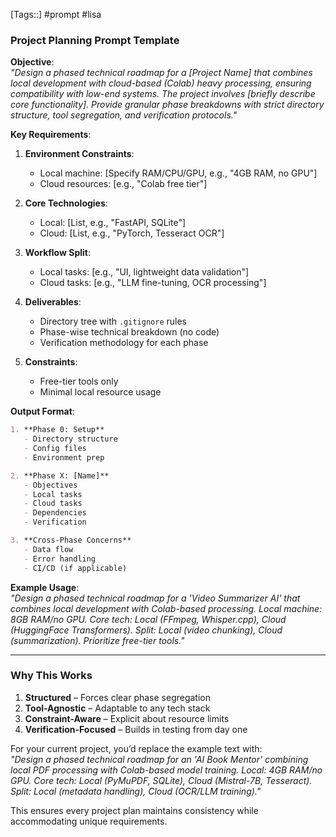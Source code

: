 [Tags::] #prompt #lisa


### **Project Planning Prompt Template**  

**Objective**:  
*"Design a phased technical roadmap for a [Project Name] that combines local development with cloud-based (Colab) heavy processing, ensuring compatibility with low-end systems. The project involves [briefly describe core functionality]. Provide granular phase breakdowns with strict directory structure, tool segregation, and verification protocols."*  

**Key Requirements**:  
1. **Environment Constraints**:  
   - Local machine: [Specify RAM/CPU/GPU, e.g., "4GB RAM, no GPU"]  
   - Cloud resources: [e.g., "Colab free tier"]  

2. **Core Technologies**:  
   - Local: [List, e.g., "FastAPI, SQLite"]  
   - Cloud: [List, e.g., "PyTorch, Tesseract OCR"]  

3. **Workflow Split**:  
   - Local tasks: [e.g., "UI, lightweight data validation"]  
   - Cloud tasks: [e.g., "LLM fine-tuning, OCR processing"]  

4. **Deliverables**:  
   - Directory tree with `.gitignore` rules  
   - Phase-wise technical breakdown (no code)  
   - Verification methodology for each phase  

5. **Constraints**:  
   - Free-tier tools only  
   - Minimal local resource usage  

**Output Format**:  
```markdown
1. **Phase 0: Setup**  
   - Directory structure  
   - Config files  
   - Environment prep  

2. **Phase X: [Name]**  
   - Objectives  
   - Local tasks  
   - Cloud tasks  
   - Dependencies  
   - Verification  

3. **Cross-Phase Concerns**  
   - Data flow  
   - Error handling  
   - CI/CD (if applicable)  
```

**Example Usage**:  
*"Design a phased technical roadmap for a 'Video Summarizer AI' that combines local development with Colab-based processing. Local machine: 8GB RAM/no GPU. Core tech: Local (FFmpeg, Whisper.cpp), Cloud (HuggingFace Transformers). Split: Local (video chunking), Cloud (summarization). Prioritize free-tier tools."*  

---

### **Why This Works**  
1. **Structured** – Forces clear phase segregation  
2. **Tool-Agnostic** – Adaptable to any tech stack  
3. **Constraint-Aware** – Explicit about resource limits  
4. **Verification-Focused** – Builds in testing from day one  

For your current project, you’d replace the example text with:  
*"Design a phased technical roadmap for an 'AI Book Mentor' combining local PDF processing with Colab-based model training. Local: 4GB RAM/no GPU. Core tech: Local (PyMuPDF, SQLite), Cloud (Mistral-7B, Tesseract). Split: Local (metadata handling), Cloud (OCR/LLM training)."*  

This ensures every project plan maintains consistency while accommodating unique requirements.